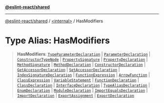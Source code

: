 [**@eslint-react/shared**](../../README.md)

***

[@eslint-react/shared](../../README.md) / [\<internal\>](../README.md) / HasModifiers

# Type Alias: HasModifiers

> **HasModifiers**: [`TypeParameterDeclaration`](../interfaces/TypeParameterDeclaration.md) \| [`ParameterDeclaration`](../interfaces/ParameterDeclaration.md) \| [`ConstructorTypeNode`](../interfaces/ConstructorTypeNode.md) \| [`PropertySignature`](../interfaces/PropertySignature.md) \| [`PropertyDeclaration`](../interfaces/PropertyDeclaration.md) \| [`MethodSignature`](../interfaces/MethodSignature.md) \| [`MethodDeclaration`](../interfaces/MethodDeclaration.md) \| [`ConstructorDeclaration`](../interfaces/ConstructorDeclaration.md) \| [`GetAccessorDeclaration`](../interfaces/GetAccessorDeclaration.md) \| [`SetAccessorDeclaration`](../interfaces/SetAccessorDeclaration.md) \| [`IndexSignatureDeclaration`](../interfaces/IndexSignatureDeclaration.md) \| [`FunctionExpression`](../interfaces/FunctionExpression.md) \| [`ArrowFunction`](../interfaces/ArrowFunction.md) \| [`ClassExpression`](../interfaces/ClassExpression.md) \| [`VariableStatement`](../interfaces/VariableStatement.md) \| [`FunctionDeclaration`](../interfaces/FunctionDeclaration.md) \| [`ClassDeclaration`](../interfaces/ClassDeclaration.md) \| [`InterfaceDeclaration`](../interfaces/InterfaceDeclaration.md) \| [`TypeAliasDeclaration`](../interfaces/TypeAliasDeclaration.md) \| [`EnumDeclaration`](../interfaces/EnumDeclaration.md) \| [`ModuleDeclaration`](../interfaces/ModuleDeclaration.md) \| [`ImportEqualsDeclaration`](../interfaces/ImportEqualsDeclaration.md) \| [`ImportDeclaration`](../interfaces/ImportDeclaration.md) \| [`ExportAssignment`](../interfaces/ExportAssignment.md) \| [`ExportDeclaration`](../interfaces/ExportDeclaration.md)
